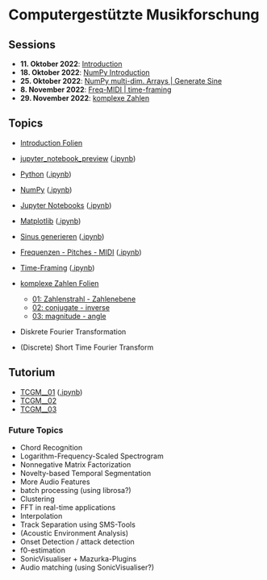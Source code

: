 # Computergestützte Musikforschung 

## Sessions

- **11. Oktober 2022**: [Introduction](/sessions/session_00_intro.md)
- **18. Oktober 2022**: [NumPy Introduction](/sessions/session_01_numpy_introduction.md)
- **25. Oktober 2022**: [NumPy multi-dim. Arrays | Generate Sine](/sessions/session_02_np_mdim_arr_gen_sin.md)
- **8. November 2022**: [Freq-MIDI | time-framing](/sessions/session_03_freqmidipitch_timeframing.md)
- **29. November 2022**: [komplexe Zahlen](/sessions/session_04_komplexe_zahlen.md)

## Topics

- [Introduction Folien](/topics/session_00_cmf_introduction.pdf)
- [jupyter_notebook_preview](/topics/jupyter_notebook_preview.md) ([.ipynb](/topics/jupyter_notebook_preview.ipynb))
- [Python](/topics/python.md) ([.ipynb](/topics/python.ipynb))
- [NumPy](/topics/numpy.md) ([.ipynb](/topics/numpy.ipynb))
- [Jupyter Notebooks](/topics/jupyter_notebooks.md) ([.ipynb](/topics/jupyter_notebooks.ipynb))
- [Matplotlib](/topics/matplotlib.md) ([.ipynb](/topics/matplotlib.ipynb))
- [Sinus generieren](/topics/generate_sine_wave.md) ([.ipynb](/topics/generate_sine_wave.ipynb))
- [Frequenzen - Pitches - MIDI](topics/freq_midi.md) ([.ipynb](/topics/freq_midi.ipynb))
- [Time-Framing](/topics/time_framing.md) ([.ipynb](/topics/time_framing.ipynb))
- [komplexe Zahlen Folien](/topics/komplexe_zahlen_folien%20slides.pdf)
	- [01: Zahlenstrahl - Zahlenebene](/topics/01_zahlenstrahl_zahlenflaeche.ggb)
	- [02: conjugate - inverse](/topics/02_conjugate_inverse.ggb)
	- [03: magnitude - angle](/topics/03_laenge_winkel.ggb)

- Diskrete Fourier Transformation
- (Discrete) Short Time Fourier Transform

## Tutorium

- [TCGM__01](/tutorium/TCGM__01.md) ([.ipynb](/tutorium/TCGM__01.ipynb))
- [TCGM__02](/tutorium/TCGM__02.ipynb)
- [TCGM__03](/tutorium/TCGM__03.ipynb)

### Future Topics

- Chord Recognition
- Logarithm-Frequency-Scaled Spectrogram
- Nonnegative Matrix Factorization
- Novelty-based Temporal Segmentation
- More Audio Features
- batch processing (using librosa?)
- Clustering
- FFT in real-time applications
- Interpolation
- Track Separation using SMS-Tools
- (Acoustic Environment Analysis)
- Onset Detection / attack detection
- f0-estimation
- SonicVisualiser + Mazurka-Plugins
- Audio matching (using SonicVisualiser?)
